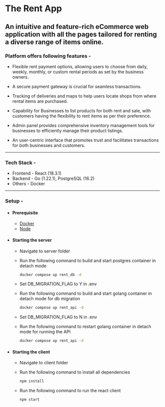 # The Rent App

## An intuitive and feature-rich eCommerce web application with all the pages tailored for renting a diverse range of items online. 

### Platform offers following features - 

* Flexible rent payment options, allowing users to choose from daily, weekly, monthly, or custom rental periods as set by the business owners. 

* A secure payment gateway is crucial for seamless transactions. 

* Tracking of deliveries and maps to help users locate shops from where rental items are purchased. 

* Capability for Businesses to list products for both rent and sale, with customers having the flexibility to rent items as per their preference. 

* Admin panel provides comprehensive inventory management tools for businesses to efficiently manage their product listings. 

* An user-centric interface that promotes trust and facilitates transactions for both businesses and customers.

---

### Tech Stack -

* Frontend - React (18.3.1)
* Backend - Go (1.22.1), PostgreSQL (16.2)
* Others - Docker

---

### Setup - 

* #### Prerequisite 
    * [Docker](https://docs.docker.com/get-docker/)
    * [Node](https://nodejs.org/en/download/package-manager)

* #### Starting the server
    * Navigate to server folder 
    * Run the following command to build and start postgres container in detach mode
        ```bash
        docker compose up rent_db -d
        ```

    * Set DB_MIGRATION_FLAG to Y in .env
    * Run the following command to build and start golang container in detach mode for db migration
        ```bash
        docker compose up rent_api -d
        ```

    * Set DB_MIGRATION_FLAG to N in .env
    * Run the following command to restart golang container in detach mode for running the API
        ```bash
        docker compose up rent_api -d
        ```

* #### Starting the client

    * Navigate to client folder
    * Run the following command to install all dependencies
        ```bash
        npm install
        ```

    * Run the following command to run the react client
        ```bash
        npm start
        ```
